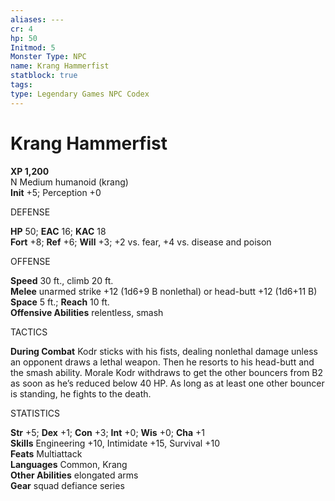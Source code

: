 ```yaml
---
aliases: ---
cr: 4
hp: 50
Initmod: 5
Monster Type: NPC
name: Krang Hammerfist
statblock: true
tags: 
type: Legendary Games NPC Codex
---
```


# Krang Hammerfist

**XP 1,200**  
N Medium humanoid (krang)  
**Init** +5; Perception +0

DEFENSE

**HP** 50; **EAC** 16; **KAC** 18  
**Fort** +8; **Ref** +6; **Will** +3; +2 vs. fear, +4 vs. disease and poison

OFFENSE

**Speed** 30 ft., climb 20 ft.  
**Melee** unarmed strike +12 (1d6+9 B nonlethal) or head-butt +12 (1d6+11 B)  
**Space** 5 ft.; **Reach** 10 ft.  
**Offensive Abilities** relentless, smash

TACTICS

**During Combat** Kodr sticks with his fists, dealing nonlethal damage unless an opponent draws a lethal weapon. Then he resorts to his head-butt and the smash ability. Morale Kodr withdraws to get the other bouncers from B2 as soon as he’s reduced below 40 HP. As long as at least one other bouncer is standing, he fights to the death.

STATISTICS

**Str** +5; **Dex** +1; **Con** +3; **Int** +0; **Wis** +0; **Cha** +1  
**Skills** Engineering +10, Intimidate +15, Survival +10  
**Feats** Multiattack  
**Languages** Common, Krang  
**Other Abilities** elongated arms  
**Gear** squad defiance series


